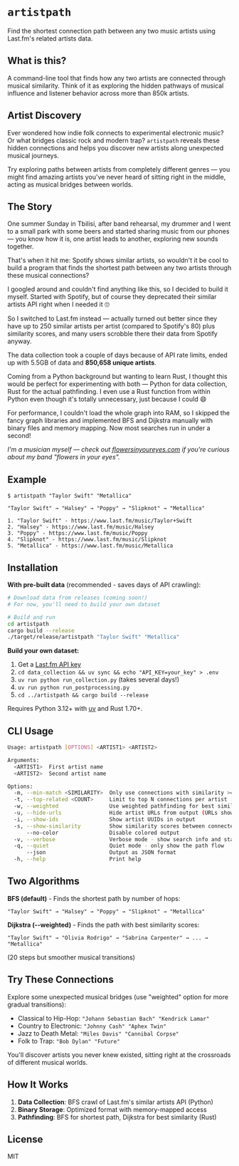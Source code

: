 # `artistpath`

Find the shortest connection path between any two music artists using Last.fm's related artists data.

## What is this?

A command-line tool that finds how any two artists are connected through musical similarity. Think of it as exploring the hidden pathways of musical influence and listener behavior across more than 850k artists.

## Artist Discovery

Ever wondered how indie folk connects to experimental electronic music? Or what bridges classic rock and modern trap? `artistpath` reveals these hidden connections and helps you discover new artists along unexpected musical journeys.

Try exploring paths between artists from completely different genres — you might find amazing artists you've never heard of sitting right in the middle, acting as musical bridges between worlds.

## The Story

One summer Sunday in Tbilisi, after band rehearsal, my drummer and I went to a small park with some beers and started sharing music from our phones — you know how it is, one artist leads to another, exploring new sounds together.

That's when it hit me: Spotify shows similar artists, so wouldn't it be cool to build a program that finds the shortest path between any two artists through these musical connections?

I googled around and couldn't find anything like this, so I decided to build it myself. Started with Spotify, but of course they deprecated their similar artists API right when I needed it 🙄

So I switched to Last.fm instead — actually turned out better since they have up to 250 similar artists per artist (compared to Spotify's 80) plus similarity scores, and many users scrobble there their data from Spotify anyway.

The data collection took a couple of days because of API rate limits, ended up with 5.5GB of data and **850,658 unique artists**.

Coming from a Python background but wanting to learn Rust, I thought this would be perfect for experimenting with both — Python for data collection, Rust for the actual pathfinding. I even use a Rust function from within Python even though it's totally unnecessary, just because I could 😄

For performance, I couldn't load the whole graph into RAM, so I skipped the fancy graph libraries and implemented BFS and Dijkstra manually with binary files and memory mapping. Now most searches run in under a second!

*I'm a musician myself — check out [flowersinyoureyes.com](https://flowersinyoureyes.com) if you're curious about my band "flowers in your eyes".*

## Example

```
$ artistpath "Taylor Swift" "Metallica"

"Taylor Swift" → "Halsey" → "Poppy" → "Slipknot" → "Metallica"

1. "Taylor Swift" - https://www.last.fm/music/Taylor+Swift
2. "Halsey" - https://www.last.fm/music/Halsey
3. "Poppy" - https://www.last.fm/music/Poppy
4. "Slipknot" - https://www.last.fm/music/Slipknot
5. "Metallica" - https://www.last.fm/music/Metallica
```

## Installation

**With pre-built data** (recommended - saves days of API crawling):
```bash
# Download data from releases (coming soon!)
# For now, you'll need to build your own dataset

# Build and run
cd artistpath
cargo build --release
./target/release/artistpath "Taylor Swift" "Metallica"
```

**Build your own dataset:**
1. Get a [Last.fm API key](https://www.last.fm/api/account/create)
2. `cd data_collection && uv sync && echo "API_KEY=your_key" > .env`
3. `uv run python run_collection.py` (takes several days!)
4. `uv run python run_postprocessing.py`
5. `cd ../artistpath && cargo build --release`

Requires Python 3.12+ with [uv](https://github.com/astral-sh/uv) and Rust 1.70+.

## CLI Usage

```bash
Usage: artistpath [OPTIONS] <ARTIST1> <ARTIST2>

Arguments:
  <ARTIST1>  First artist name
  <ARTIST2>  Second artist name

Options:
  -m, --min-match <SIMILARITY>  Only use connections with similarity >= threshold (0.0-1.0) [default: 0.0]
  -t, --top-related <COUNT>     Limit to top N connections per artist [default: 80]
  -w, --weighted                Use weighted pathfinding for best similarity (default: shortest path)
  -u, --hide-urls               Hide artist URLs from output (URLs shown by default)
  -i, --show-ids                Show artist UUIDs in output
  -s, --show-similarity         Show similarity scores between connected artists
      --no-color                Disable colored output
  -v, --verbose                 Verbose mode - show search info and statistics
  -q, --quiet                   Quiet mode - only show the path flow
      --json                    Output as JSON format
  -h, --help                    Print help
```

## Two Algorithms

**BFS (default)** - Finds the shortest path by number of hops:
```
"Taylor Swift" → "Halsey" → "Poppy" → "Slipknot" → "Metallica"
```

**Dijkstra (--weighted)** - Finds the path with best similarity scores:
```
"Taylor Swift" → "Olivia Rodrigo" → "Sabrina Carpenter" → ... → "Metallica"
```
(20 steps but smoother musical transitions)

## Try These Connections

Explore some unexpected musical bridges (use "weighted" option for more gradual transitions):
- Classical to Hip-Hop: `"Johann Sebastian Bach" "Kendrick Lamar"`
- Country to Electronic: `"Johnny Cash" "Aphex Twin"`
- Jazz to Death Metal: `"Miles Davis" "Cannibal Corpse"`
- Folk to Trap: `"Bob Dylan" "Future"`

You'll discover artists you never knew existed, sitting right at the crossroads of different musical worlds.

## How It Works

1. **Data Collection**: BFS crawl of Last.fm's similar artists API (Python)
2. **Binary Storage**: Optimized format with memory-mapped access
3. **Pathfinding**: BFS for shortest path, Dijkstra for best similarity (Rust)

## License

MIT
